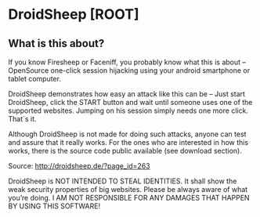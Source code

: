 DroidSheep [ROOT]
=================

What is this about?
-------------------

If you know Firesheep or Faceniff, you probably know what this is about – OpenSource one-click session hijacking using your android smartphone or tablet computer.

DroidSheep demonstrates how easy an attack like this can be – Just start DroidSheep, click the START button and wait until someone uses one of the supported websites. Jumping on his session simply needs one more click. That´s it.

Although DroidSheep is not made for doing such attacks, anyone can test and assure that it really works. For the ones who are interested in how this works, there is the source code public available (see download section).

Source: http://droidsheep.de/?page_id=263

DroidSheep is NOT INTENDED TO STEAL IDENTITIES.
It shall show the weak security properties of big websites.
Please be always aware of what you’re doing.
I AM NOT RESPONSIBLE FOR ANY DAMAGES THAT HAPPEN BY USING THIS SOFTWARE!
